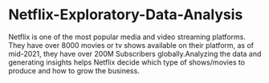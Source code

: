 # Netflix-Exploratory-Data-Analysis
Netflix is one of the most popular media and video streaming platforms. They have over 8000 movies or tv shows available on their platform, as of mid-2021, they have over 200M Subscribers globally.Analyzing the data and generating insights helps Netflix decide which type of shows/movies to produce and how to grow the business.
